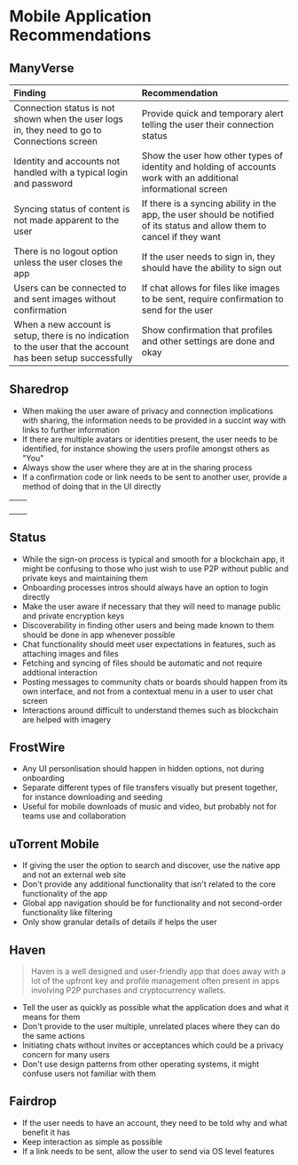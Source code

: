 # Mobile Application Recommendations

## ManyVerse

| Finding | Recommendation |
| :--- | :--- |
| Connection status is not shown when the user logs in, they need to go to Connections screen | Provide quick and temporary alert telling the user their connection status |
| Identity and accounts not handled with a typical login and password | Show the user how other types of identity and holding of accounts work with an additional informational screen |
| Syncing status of content is not made apparent to the user  | If there is a syncing ability in the app, the user should be notified of its status and allow them to cancel if they want |
| There is no logout option unless the user closes the app | If the user needs to sign in, they should have the ability to sign out |
| Users can be connected to and sent images without confirmation | If chat allows for files like images to be sent, require confirmation to send for the user |
| When a new account is setup, there is no indication to the user that the account has been setup successfully | Show confirmation that profiles and other settings are done and okay |

## 

## Sharedrop

* When making the user aware of privacy and connection implications with sharing, the information needs to be provided in a succint way with links to further information
* If there are multiple avatars or identities present, the user needs to be identified, for instance showing the users profile amongst others as "You"
* Always show the user where they are at in the sharing process
* If a confirmation code or link needs to be sent to another user, provide a method of doing that in the UI directly

|  |  |
| :--- | :--- |
|  |  |
|  |  |
|  |  |
|  |  |

## Status

* While the sign-on process is typical and smooth for a blockchain app, it might be confusing to those who just wish to use P2P without public and private keys and maintaining them
* Onboarding processes intros should always have an option to login directly
* Make the user aware if necessary that they will need to manage public and private encryption keys
* Discoverability in finding other users and being made known to them should be done in app whenever possible
* Chat functionality should meet user expectations in features, such as attaching images and files
* Fetching and syncing of files should be automatic and not require addtional interaction
* Posting messages to community chats or boards should happen from its own interface, and not from a contextual menu in a user to user chat screen
* Interactions around difficult to understand themes such as blockchain are helped with imagery

## FrostWire

* Any UI personlisation should happen in hidden options, not during onboarding
* Separate different types of file transfers visually but present together, for instance downloading and seeding
* Useful for mobile downloads of music and video, but probably not for teams use and collaboration

## uTorrent Mobile

* If giving the user the option to search and discover, use the native app and not an external web site
* Don't provide any additional functionality that isn't related to the core functionality of the app
* Global app navigation should be for functionality and not second-order functionality like filtering
* Only show granular details of details if helps the user

## Haven

> Haven is a well designed and user-friendly app that does away with a lot of the upfront key and profile management often present in apps involving P2P purchases and cryptocurrency wallets.

* Tell the user as quickly as possible what the application does and what it means for them
* Don't provide to the user multiple, unrelated places where they can do the same actions
* Initiating chats without invites or acceptances which could be a privacy concern for many users
* Don't use design patterns from other operating systems, it might confuse users not familiar with them

## Fairdrop

* If the user needs to have an account, they need to be told why and what benefit it has
* Keep interaction as simple as possible
* If a link needs to be sent, allow the user to send via OS level features

